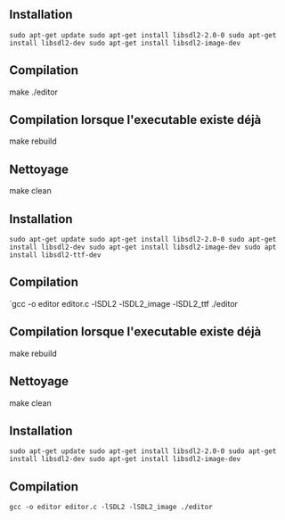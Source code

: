 ## Installation

`
sudo apt-get update
sudo apt-get install libsdl2-2.0-0
sudo apt-get install libsdl2-dev
sudo apt-get install libsdl2-image-dev
`

## Compilation
make 
./editor


## Compilation lorsque l'executable existe déjà
make rebuild

## Nettoyage
make clean

## Installation

`
sudo apt-get update
sudo apt-get install libsdl2-2.0-0
sudo apt-get install libsdl2-dev
sudo apt-get install libsdl2-image-dev
sudo apt install libsdl2-ttf-dev
`

## Compilation
`gcc -o editor editor.c -lSDL2 -lSDL2_image -lSDL2_ttf
./editor


## Compilation lorsque l'executable existe déjà
make rebuild

## Nettoyage
make clean

## Installation

`
sudo apt-get update
sudo apt-get install libsdl2-2.0-0
sudo apt-get install libsdl2-dev
sudo apt-get install libsdl2-image-dev
`

## Compilation
`gcc -o editor editor.c -lSDL2 -lSDL2_image
./editor
`

